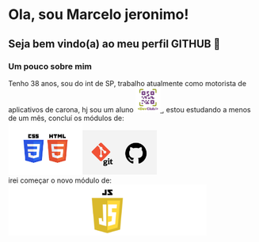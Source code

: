 # Ola, sou Marcelo jeronimo!
## Seja bem vindo(a) ao meu perfil GITHUB 🙏
<h3><b>Um pouco sobre mim</b></h3>
Tenho 38 anos, sou do int de SP, trabalho atualmente como motorista de aplicativos de carona, hj sou um aluno <a href="https://rodolfomori.com.br/devclub"><img src="https://github.com/marcelojeronimodesenvolvedor/marcelojeronimodesenvolvedor/blob/main/DEVCLUB-LOGO.webp"width="50px"> </a>  
, estou estudando a menos de um mês, concluí os módulos de:<div> <img src="https://github.com/marcelojeronimodesenvolvedor/marcelojeronimodesenvolvedor/blob/main/HTML-CSS-LOGO.png" width="150px"><img src="https://github.com/marcelojeronimodesenvolvedor/marcelojeronimodesenvolvedor/blob/main/Git-e-GitHub.png.webp"width="150px"></div>
irei começar o novo módulo de: <img src="https://raw.githubusercontent.com/marcelojeronimodesenvolvedor/marcelojeronimodesenvolvedor/main/java.webp" width="400px">






 
 



